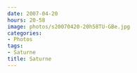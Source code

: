 ```yaml
---
date: 2007-04-20
hours: 20-58
image: photos/s20070420-20h58TU-GBe.jpg
categories: 
- Photos 
tags: 
- Saturne 
title: Saturne
---
```

